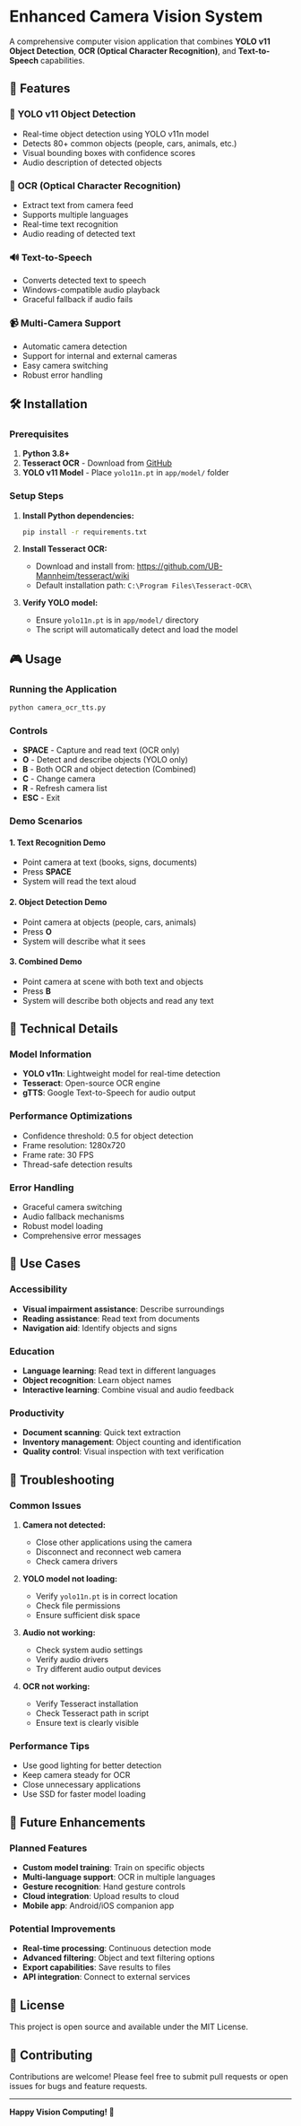 # Enhanced Camera Vision System

A comprehensive computer vision application that combines **YOLO v11 Object Detection**, **OCR (Optical Character Recognition)**, and **Text-to-Speech** capabilities.

## 🚀 Features

### 🤖 **YOLO v11 Object Detection**
- Real-time object detection using YOLO v11n model
- Detects 80+ common objects (people, cars, animals, etc.)
- Visual bounding boxes with confidence scores
- Audio description of detected objects

### 📝 **OCR (Optical Character Recognition)**
- Extract text from camera feed
- Supports multiple languages
- Real-time text recognition
- Audio reading of detected text

### 🔊 **Text-to-Speech**
- Converts detected text to speech
- Windows-compatible audio playback
- Graceful fallback if audio fails

### 📹 **Multi-Camera Support**
- Automatic camera detection
- Support for internal and external cameras
- Easy camera switching
- Robust error handling

## 🛠️ Installation

### Prerequisites
1. **Python 3.8+**
2. **Tesseract OCR** - Download from [GitHub](https://github.com/UB-Mannheim/tesseract/wiki)
3. **YOLO v11 Model** - Place `yolo11n.pt` in `app/model/` folder

### Setup Steps

1. **Install Python dependencies:**
   ```bash
   pip install -r requirements.txt
   ```

2. **Install Tesseract OCR:**
   - Download and install from: https://github.com/UB-Mannheim/tesseract/wiki
   - Default installation path: `C:\Program Files\Tesseract-OCR\`

3. **Verify YOLO model:**
   - Ensure `yolo11n.pt` is in `app/model/` directory
   - The script will automatically detect and load the model

## 🎮 Usage

### Running the Application
```bash
python camera_ocr_tts.py
```

### Controls
- **SPACE** - Capture and read text (OCR only)
- **O** - Detect and describe objects (YOLO only)
- **B** - Both OCR and object detection (Combined)
- **C** - Change camera
- **R** - Refresh camera list
- **ESC** - Exit

### Demo Scenarios

#### 1. **Text Recognition Demo**
- Point camera at text (books, signs, documents)
- Press **SPACE**
- System will read the text aloud

#### 2. **Object Detection Demo**
- Point camera at objects (people, cars, animals)
- Press **O**
- System will describe what it sees

#### 3. **Combined Demo**
- Point camera at scene with both text and objects
- Press **B**
- System will describe both objects and read any text

## 🔧 Technical Details

### Model Information
- **YOLO v11n**: Lightweight model for real-time detection
- **Tesseract**: Open-source OCR engine
- **gTTS**: Google Text-to-Speech for audio output

### Performance Optimizations
- Confidence threshold: 0.5 for object detection
- Frame resolution: 1280x720
- Frame rate: 30 FPS
- Thread-safe detection results

### Error Handling
- Graceful camera switching
- Audio fallback mechanisms
- Robust model loading
- Comprehensive error messages

## 🎯 Use Cases

### Accessibility
- **Visual impairment assistance**: Describe surroundings
- **Reading assistance**: Read text from documents
- **Navigation aid**: Identify objects and signs

### Education
- **Language learning**: Read text in different languages
- **Object recognition**: Learn object names
- **Interactive learning**: Combine visual and audio feedback

### Productivity
- **Document scanning**: Quick text extraction
- **Inventory management**: Object counting and identification
- **Quality control**: Visual inspection with text verification

## 🚨 Troubleshooting

### Common Issues

1. **Camera not detected:**
   - Close other applications using the camera
   - Disconnect and reconnect web camera
   - Check camera drivers

2. **YOLO model not loading:**
   - Verify `yolo11n.pt` is in correct location
   - Check file permissions
   - Ensure sufficient disk space

3. **Audio not working:**
   - Check system audio settings
   - Verify audio drivers
   - Try different audio output devices

4. **OCR not working:**
   - Verify Tesseract installation
   - Check Tesseract path in script
   - Ensure text is clearly visible

### Performance Tips
- Use good lighting for better detection
- Keep camera steady for OCR
- Close unnecessary applications
- Use SSD for faster model loading

## 🔮 Future Enhancements

### Planned Features
- **Custom model training**: Train on specific objects
- **Multi-language support**: OCR in multiple languages
- **Gesture recognition**: Hand gesture controls
- **Cloud integration**: Upload results to cloud
- **Mobile app**: Android/iOS companion app

### Potential Improvements
- **Real-time processing**: Continuous detection mode
- **Advanced filtering**: Object and text filtering options
- **Export capabilities**: Save results to files
- **API integration**: Connect to external services

## 📄 License

This project is open source and available under the MIT License.

## 🤝 Contributing

Contributions are welcome! Please feel free to submit pull requests or open issues for bugs and feature requests.

---

**Happy Vision Computing! 🎉** 